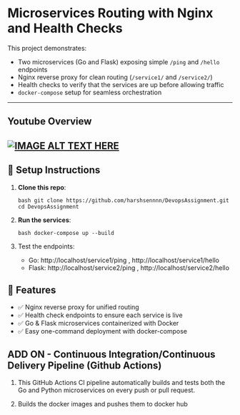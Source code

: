 # Microservices Routing with Nginx and Health Checks

This project demonstrates:
- Two microservices (Go and Flask) exposing simple `/ping` and `/hello` endpoints
- Nginx reverse proxy for clean routing (`/service1/` and `/service2/`)
- Health checks to verify that the services are up before allowing traffic
- `docker-compose` setup for seamless orchestration

---
## Youtube Overview
[![IMAGE ALT TEXT HERE](https://img.youtube.com/vi/YOUTUBE_VIDEO_ID_HERE/0.jpg)](https://www.youtube.com/watch?v=-Uni6-EtNb4)
---
## 🧭 Setup Instructions

1. **Clone this repo**:


   ``bash
   git clone https://github.com/harshsennnn/DevopsAssignment.git
   cd DevopsAssignment``
   
3. **Run the services**:

   ``bash
  docker-compose up --build``

3. Test the endpoints:
    - Go: http://localhost/service1/ping , http://localhost/service1/hello
    - Flask: http://localhost/service2/ping , http://localhost/service2/hello

## 🐳 Features
- ✅ Nginx reverse proxy for unified routing
- ✅ Health check endpoints to ensure each service is live
- ✅ Go & Flask microservices containerized with Docker
- ✅ Easy one-command deployment with docker-compose

## ADD ON - Continuous Integration/Continuous Delivery Pipeline (Github Actions)

1. This GitHub Actions CI pipeline automatically builds and tests both the Go and Python microservices on every push or pull request. 

2. Builds the docker images and pushes them to docker hub 
